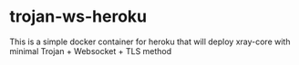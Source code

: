 # trojan-ws-heroku
This is a simple docker container for heroku that will deploy xray-core with minimal Trojan + Websocket + TLS method 
